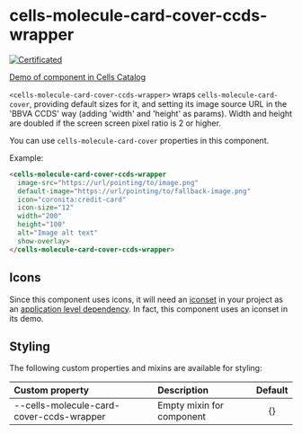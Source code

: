 # cells-molecule-card-cover-ccds-wrapper

[![Certificated](https://img.shields.io/badge/certificated-yes-brightgreen.svg)](http://bbva-files.s3.amazonaws.com/cells/bbva-catalog/index.html)

[Demo of component in Cells Catalog](http://bbva-files.s3.amazonaws.com/cells/bbva-catalog/index.html#/elements/cells-molecule-card-cover-ccds-wrapper)

`<cells-molecule-card-cover-ccds-wrapper>` wraps `cells-molecule-card-cover`, providing default sizes for it, and setting its image source URL in the 'BBVA CCDS' way (adding 'width' and 'height' as params). Width and height are doubled if the screen screen pixel ratio is 2 or higher.

You can use `cells-molecule-card-cover` properties in this component.

Example:
```html
<cells-molecule-card-cover-ccds-wrapper
  image-src="https://url/pointing/to/image.png"
  default-image="https://url/pointing/to/fallback-image.png"
  icon="coronita:credit-card"
  icon-size="12"
  width="200"
  height="100"
  alt="Image alt text"
  show-overlay>
</cells-molecule-card-cover-ccds-wrapper>
```

## Icons

Since this component uses icons, it will need an [iconset](https://bbva.cellsjs.com/guides/best-practices/cells-icons.html) in your project as an [application level dependency](https://bbva.cellsjs.com/guides/advanced-guides/application-level-dependencies.html). In fact, this component uses an iconset in its demo.

## Styling

The following custom properties and mixins are available for styling:

| Custom property                     | Description               | Default        |
|:------------------------------------|:--------------------------|:--------------:|
| --cells-molecule-card-cover-ccds-wrapper  | Empty mixin for component | {}             |
